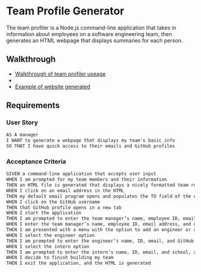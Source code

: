 # Team Profile Generator


The team profiler is a Node.js command-line application that takes in information about employees on a software engineering team, then generates an HTML webpage that displays summaries for each person. 



## Walkthrough

 * [Walkthrough of team profiler useage](https://drive.google.com/file/d/1hkmpRSpACxW6OVlRZevQMw0VCdHKpbfu/view)
 * 
 * [Example of website generated](https://macoovacany.github.io/teamProfile/)

  

## Requirements
### User Story

```md
AS A manager
I WANT to generate a webpage that displays my team's basic info
SO THAT I have quick access to their emails and GitHub profiles
```

### Acceptance Criteria

```md
GIVEN a command-line application that accepts user input
WHEN I am prompted for my team members and their information
THEN an HTML file is generated that displays a nicely formatted team roster based on user input
WHEN I click on an email address in the HTML
THEN my default email program opens and populates the TO field of the email with the address
WHEN I click on the GitHub username
THEN that GitHub profile opens in a new tab
WHEN I start the application
THEN I am prompted to enter the team manager’s name, employee ID, email address, and office number
WHEN I enter the team manager’s name, employee ID, email address, and office number
THEN I am presented with a menu with the option to add an engineer or an intern or to finish building my team
WHEN I select the engineer option
THEN I am prompted to enter the engineer’s name, ID, email, and GitHub username, and I am taken back to the menu
WHEN I select the intern option
THEN I am prompted to enter the intern’s name, ID, email, and school, and I am taken back to the menu
WHEN I decide to finish building my team
THEN I exit the application, and the HTML is generated
```
